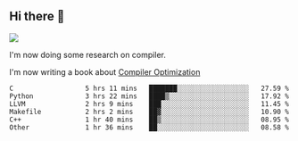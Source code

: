 


<!--
**liusy58/liusy58** is a ✨ _special_ ✨ repository because its `README.md` (this file) appears on your GitHub profile.

Here are some ideas to get you started:

- 🔭 I’m currently working on ...
- 🌱 I’m currently learning ...
- 👯 I’m looking to collaborate on ...
- 🤔 I’m looking for help with ...
- 💬 Ask me about ...
- 📫 How to reach me: ...
- 😄 Pronouns: ...
- ⚡ Fun fact: ...
-->
<!--
![](https://komarev.com/ghpvc/?username=liusy58&color=brightgreen&label=PROFILE+VIEWS)




- 🔭 I’m currently working on my .
- 📫 How to reach me:plz contact me by [email](liusy58@,ail2.sysu.edu.cn) or WeChat(LIUSIYU_58)
- 🏫 I'm an undergraduate in Sun-Yat-sen University majoring in the computer science. Expected to graduate in Spring 2021.
- 👯 I'm now interested in System such as OS, Compiler and Database. 
- 🤔 I’m looking for help with Database System.
-->

## Hi there 👋
![](https://komarev.com/ghpvc/?username=liusy58&color=brightgreen&label=PROFILE+VIEWS)



I'm now doing some research on compiler.

I'm now writing a book about [Compiler Optimization](https://github.com/liusy58/CompilerNotes/blob/master/main.pdf)


 <!--START_SECTION:waka-->

```text
C                  5 hrs 11 mins   ███████░░░░░░░░░░░░░░░░░░   27.59 %
Python             3 hrs 22 mins   ████▒░░░░░░░░░░░░░░░░░░░░   17.92 %
LLVM               2 hrs 9 mins    ███░░░░░░░░░░░░░░░░░░░░░░   11.45 %
Makefile           2 hrs 2 mins    ██▓░░░░░░░░░░░░░░░░░░░░░░   10.90 %
C++                1 hr 40 mins    ██▒░░░░░░░░░░░░░░░░░░░░░░   08.95 %
Other              1 hr 36 mins    ██░░░░░░░░░░░░░░░░░░░░░░░   08.58 %
```

<!--END_SECTION:waka-->
